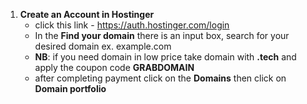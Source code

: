 1. **Create an Account in Hostinger**
   - click this link - https://auth.hostinger.com/login
   - In the **Find your domain** there is an input box, search for your desired domain ex. example.com
   - **NB**: if you need domain in low price take domain with **.tech** and apply the coupon code **GRABDOMAIN**
   - after completing payment click on the **Domains** then click on **Domain portfolio** 
